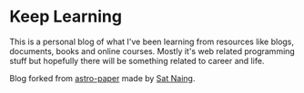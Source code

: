 # Keep Learning

This is a personal blog of what I've been learning from resources like blogs, documents, books and online courses. Mostly it's web related programming stuff but hopefully there will be something related to career and life.

Blog forked from [astro-paper](https://github.com/satnaing/astro-paper) made by [Sat Naing](https://satnaing.dev).
